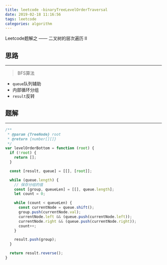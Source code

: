 ```yaml
---
title: leetcode -binaryTreeLevelOrderTraversal
date: 2019-02-18 11:16:56
tags: leetcode
categories: algorithm
---
```


Leetcode题解之 —— 二叉树的层次遍历 II


<!-- more -->


## 思路

------

> BFS算法

- `queue`队列辅助
- 内部循环分组
- `result`反转

## 题解

------

```ts
/**
 * @param {TreeNode} root
 * @return {number[][]}
 */
var levelOrderBottom = function (root) {
  if (!root) {
    return [];
  }

  const [result, queue] = [[], [root]];

  while (queue.length) {
    // 保存分组的值
    const [group, queueLen] = [[], queue.length];
    let count = 0;

    while (count < queueLen) {
      const currentNode = queue.shift();
      group.push(currentNode.val);
      currentNode.left && (queue.push(currentNode.left));
      currentNode.right && (queue.push(currentNode.right));
      count++;
    }

    result.push(group);
  }

  return result.reverse();
}
```
